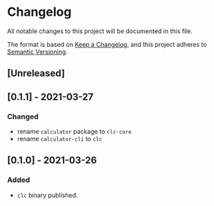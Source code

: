 # Changelog
All notable changes to this project will be documented in this file.

The format is based on [Keep a Changelog](https://keepachangelog.com/en/1.0.0/),
and this project adheres to [Semantic Versioning](https://semver.org/spec/v2.0.0.html).

## [Unreleased]

## [0.1.1] - 2021-03-27
### Changed
- rename `calculator` package to `clc-core`
- rename `calculator-cli` to `clc`

## [0.1.0] - 2021-03-26
### Added
- `clc` binary published.
